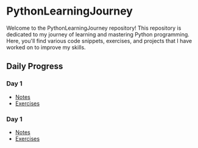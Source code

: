 # PythonLearningJourney
Welcome to the PythonLearningJourney repository! This repository is dedicated to my journey of learning and mastering Python programming. Here, you'll find various code snippets, exercises, and projects that I have worked on to improve my skills.
## Daily Progress
### Day 1
- [Notes](Day1/README.md)
- [Exercises](Day1/main.py)

### Day 1
- [Notes](Day2/README.md)
- [Exercises](Day2/main.py)
